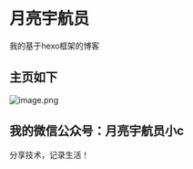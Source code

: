 # 月亮宇航员
我的基于hexo框架的博客

## 主页如下
![image.png](https://s2.loli.net/2022/02/19/Q5GsiegO9hXMy6N.png)

## 我的微信公众号：月亮宇航员小c
分享技术，记录生活！
